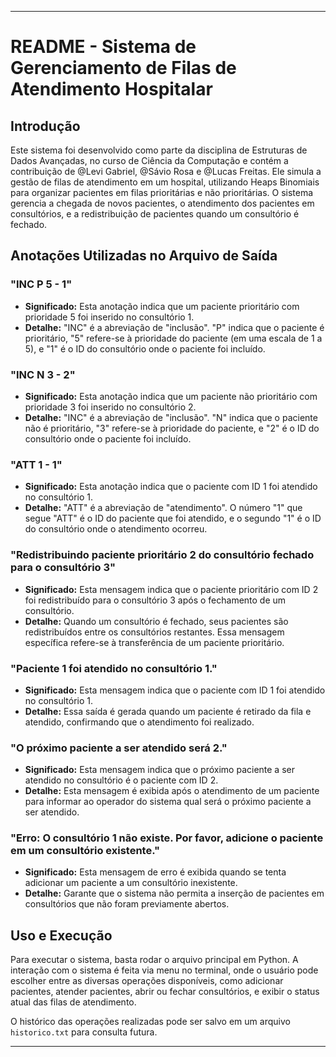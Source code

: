 
---

# README - Sistema de Gerenciamento de Filas de Atendimento Hospitalar

## Introdução
Este sistema foi desenvolvido como parte da disciplina de Estruturas de Dados Avançadas, no curso de Ciência da Computação e contém a contribuição de @Levi Gabriel, @Sávio Rosa e @Lucas Freitas. Ele simula a gestão de filas de atendimento em um hospital, utilizando Heaps Binomiais para organizar pacientes em filas prioritárias e não prioritárias. O sistema gerencia a chegada de novos pacientes, o atendimento dos pacientes em consultórios, e a redistribuição de pacientes quando um consultório é fechado.

## Anotações Utilizadas no Arquivo de Saída

### "INC P 5 - 1"
- **Significado:** Esta anotação indica que um paciente prioritário com prioridade 5 foi inserido no consultório 1.
- **Detalhe:** "INC" é a abreviação de "inclusão". "P" indica que o paciente é prioritário, "5" refere-se à prioridade do paciente (em uma escala de 1 a 5), e "1" é o ID do consultório onde o paciente foi incluído.

### "INC N 3 - 2"
- **Significado:** Esta anotação indica que um paciente não prioritário com prioridade 3 foi inserido no consultório 2.
- **Detalhe:** "INC" é a abreviação de "inclusão". "N" indica que o paciente não é prioritário, "3" refere-se à prioridade do paciente, e "2" é o ID do consultório onde o paciente foi incluído.

### "ATT 1 - 1"
- **Significado:** Esta anotação indica que o paciente com ID 1 foi atendido no consultório 1.
- **Detalhe:** "ATT" é a abreviação de "atendimento". O número "1" que segue "ATT" é o ID do paciente que foi atendido, e o segundo "1" é o ID do consultório onde o atendimento ocorreu.

### "Redistribuindo paciente prioritário 2 do consultório fechado para o consultório 3"
- **Significado:** Esta mensagem indica que o paciente prioritário com ID 2 foi redistribuído para o consultório 3 após o fechamento de um consultório.
- **Detalhe:** Quando um consultório é fechado, seus pacientes são redistribuídos entre os consultórios restantes. Essa mensagem específica refere-se à transferência de um paciente prioritário.

### "Paciente 1 foi atendido no consultório 1."
- **Significado:** Esta mensagem indica que o paciente com ID 1 foi atendido no consultório 1.
- **Detalhe:** Essa saída é gerada quando um paciente é retirado da fila e atendido, confirmando que o atendimento foi realizado.

### "O próximo paciente a ser atendido será 2."
- **Significado:** Esta mensagem indica que o próximo paciente a ser atendido no consultório é o paciente com ID 2.
- **Detalhe:** Esta mensagem é exibida após o atendimento de um paciente para informar ao operador do sistema qual será o próximo paciente a ser atendido.

### "Erro: O consultório 1 não existe. Por favor, adicione o paciente em um consultório existente."
- **Significado:** Esta mensagem de erro é exibida quando se tenta adicionar um paciente a um consultório inexistente.
- **Detalhe:** Garante que o sistema não permita a inserção de pacientes em consultórios que não foram previamente abertos.

## Uso e Execução
Para executar o sistema, basta rodar o arquivo principal em Python. A interação com o sistema é feita via menu no terminal, onde o usuário pode escolher entre as diversas operações disponíveis, como adicionar pacientes, atender pacientes, abrir ou fechar consultórios, e exibir o status atual das filas de atendimento.

O histórico das operações realizadas pode ser salvo em um arquivo `historico.txt` para consulta futura.

---


